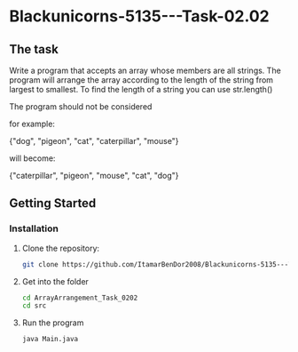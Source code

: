 # Blackunicorns-5135---Task-02.02

## The task

Write a program that accepts an array whose members are all strings.
The program will arrange the array according to the length of the string from largest to smallest.
To find the length of a string you can use str.length()

The program should not be considered 

for example:

{"dog", "pigeon", "cat", "caterpillar", "mouse"}

will become:

{"caterpillar", "pigeon", "mouse", "cat", "dog"}

## Getting Started
   
### Installation

1. Clone the repository:

    ```sh
    git clone https://github.com/ItamarBenDor2008/Blackunicorns-5135---Task-02.02.git
    ```

2. Get into the folder

    ```sh
    cd ArrayArrangement_Task_0202
    cd src
    ```
3. Run the program

    ```sh
    java Main.java
    ```
